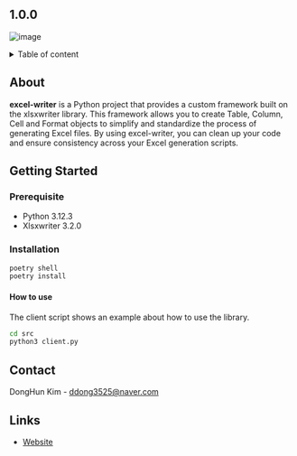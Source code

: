 ##  1.0.0

![image](https://github.com/ampersandor/excel-writer/assets/57800485/6ef0fb11-f8f8-4d95-9bb6-12d0d17bac65)


<details>
    <summary>Table of content</summary>

- [About](#about)
- [Getting-Started](#getting-started)
    - [Prerequisite](#prerequisite)
    - [Installation](#installation)
- [License](#license)
- [Contact](#contact)
- [Links](#links)    
</details>

## About

**excel-writer** is a Python project that provides a custom framework built on the xlsxwriter library. This framework allows you to create Table, Column, Cell and Format objects to simplify and standardize the process of generating Excel files. By using excel-writer, you can clean up your code and ensure consistency across your Excel generation scripts.

## Getting Started
### Prerequisite
* Python 3.12.3
* Xlsxwriter 3.2.0

### Installation

```bash
poetry shell
poetry install

```

#### How to use
The client script shows an example about how to use the library.

```bash
cd src
python3 client.py

```

## Contact
DongHun Kim - <ddong3525@naver.com>

## Links

* [Website]()
